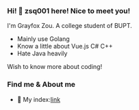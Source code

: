 ### Hi! 👋 zsq001 here! Nice to meet you!

<!--
**zsq001/zsq001** is a ✨ _special_ ✨ repository because its `README.md` (this file) appears on your GitHub profile.-->
 I'm Grayfox Zou. A college student of BUPT.
 - Mainly use Golang
 - Know a little about Vue.js C# C++
 - Hate Java heavily
   
 Wish to know more about coding!
 
 
### Find me & About me
- 🌱 My index:[link](https://zsq001.cn)
<!--
- 🤔 I’m looking for help with ...
- 💬 Ask me about ...
- 📫 How to reach me: ...
- 😄 Pronouns: ...
- ⚡ Fun fact: ...
-->
